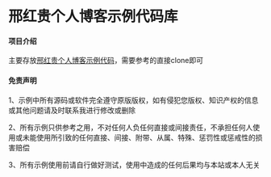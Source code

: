 # 邢红贵个人博客示例代码库

#### 项目介绍
主要存放[邢红贵个人博客示例代码](https://www.xinghonggui.com/)，需要参考的直接clone即可

#### 免责声明
1、示例中所有源码或软件完全遵守原版版权，如有侵犯您版权、知识产权的信息或其他问题请及时联系我进行修改或删除

2、所有示例只供参考之用，不对任何人负任何直接或间接责任，不承担任何人使用或未能使用所引致的任何直接、间接、附带、从属、特殊、惩罚性或惩戒性的损害赔偿

3、所有示例使用前请自行做好测试，使用中造成的任何后果均与本站或本人无关